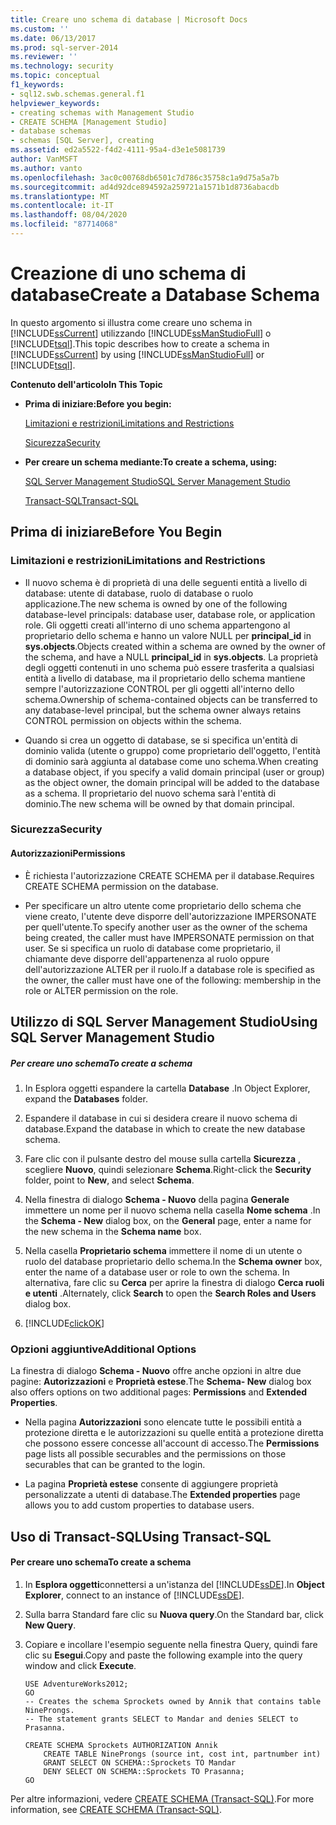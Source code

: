```yaml
---
title: Creare uno schema di database | Microsoft Docs
ms.custom: ''
ms.date: 06/13/2017
ms.prod: sql-server-2014
ms.reviewer: ''
ms.technology: security
ms.topic: conceptual
f1_keywords:
- sql12.swb.schemas.general.f1
helpviewer_keywords:
- creating schemas with Management Studio
- CREATE SCHEMA [Management Studio]
- database schemas
- schemas [SQL Server], creating
ms.assetid: ed2a5522-f4d2-4111-95a4-d3e1e5081739
author: VanMSFT
ms.author: vanto
ms.openlocfilehash: 3ac0c00768db6501c7d786c35758c1a9d75a5a7b
ms.sourcegitcommit: ad4d92dce894592a259721a1571b1d8736abacdb
ms.translationtype: MT
ms.contentlocale: it-IT
ms.lasthandoff: 08/04/2020
ms.locfileid: "87714068"
---
```

# <a name="create-a-database-schema"></a><span data-ttu-id="e7751-102">Creazione di uno schema di database</span><span class="sxs-lookup"><span data-stu-id="e7751-102">Create a Database Schema</span></span>
  <span data-ttu-id="e7751-103">In questo argomento si illustra come creare uno schema in [!INCLUDE[ssCurrent](../../../includes/sscurrent-md.md)] utilizzando [!INCLUDE[ssManStudioFull](../../../includes/ssmanstudiofull-md.md)] o [!INCLUDE[tsql](../../../includes/tsql-md.md)].</span><span class="sxs-lookup"><span data-stu-id="e7751-103">This topic describes how to create a schema in [!INCLUDE[ssCurrent](../../../includes/sscurrent-md.md)] by using [!INCLUDE[ssManStudioFull](../../../includes/ssmanstudiofull-md.md)] or [!INCLUDE[tsql](../../../includes/tsql-md.md)].</span></span>  
  
 <span data-ttu-id="e7751-104">**Contenuto dell'articolo**</span><span class="sxs-lookup"><span data-stu-id="e7751-104">**In This Topic**</span></span>  
  
-   <span data-ttu-id="e7751-105">**Prima di iniziare:**</span><span class="sxs-lookup"><span data-stu-id="e7751-105">**Before you begin:**</span></span>  
  
     [<span data-ttu-id="e7751-106">Limitazioni e restrizioni</span><span class="sxs-lookup"><span data-stu-id="e7751-106">Limitations and Restrictions</span></span>](#Restrictions)  
  
     [<span data-ttu-id="e7751-107">Sicurezza</span><span class="sxs-lookup"><span data-stu-id="e7751-107">Security</span></span>](#Security)  
  
-   <span data-ttu-id="e7751-108">**Per creare un schema mediante:**</span><span class="sxs-lookup"><span data-stu-id="e7751-108">**To create a schema, using:**</span></span>  
  
     [<span data-ttu-id="e7751-109">SQL Server Management Studio</span><span class="sxs-lookup"><span data-stu-id="e7751-109">SQL Server Management Studio</span></span>](#SSMSProcedure)  
  
     [<span data-ttu-id="e7751-110">Transact-SQL</span><span class="sxs-lookup"><span data-stu-id="e7751-110">Transact-SQL</span></span>](#TsqlProcedure)  
  
##  <a name="before-you-begin"></a><a name="BeforeYouBegin"></a> <span data-ttu-id="e7751-111">Prima di iniziare</span><span class="sxs-lookup"><span data-stu-id="e7751-111">Before You Begin</span></span>  
  
###  <a name="limitations-and-restrictions"></a><a name="Restrictions"></a> <span data-ttu-id="e7751-112">Limitazioni e restrizioni</span><span class="sxs-lookup"><span data-stu-id="e7751-112">Limitations and Restrictions</span></span>  
  
-   <span data-ttu-id="e7751-113">Il nuovo schema è di proprietà di una delle seguenti entità a livello di database: utente di database, ruolo di database o ruolo applicazione.</span><span class="sxs-lookup"><span data-stu-id="e7751-113">The new schema is owned by one of the following database-level principals: database user, database role, or application role.</span></span> <span data-ttu-id="e7751-114">Gli oggetti creati all'interno di uno schema appartengono al proprietario dello schema e hanno un valore NULL per **principal_id** in **sys.objects**.</span><span class="sxs-lookup"><span data-stu-id="e7751-114">Objects created within a schema are owned by the owner of the schema, and have a NULL **principal_id** in **sys.objects**.</span></span> <span data-ttu-id="e7751-115">La proprietà degli oggetti contenuti in uno schema può essere trasferita a qualsiasi entità a livello di database, ma il proprietario dello schema mantiene sempre l'autorizzazione CONTROL per gli oggetti all'interno dello schema.</span><span class="sxs-lookup"><span data-stu-id="e7751-115">Ownership of schema-contained objects can be transferred to any database-level principal, but the schema owner always retains CONTROL permission on objects within the schema.</span></span>  
  
-   <span data-ttu-id="e7751-116">Quando si crea un oggetto di database, se si specifica un'entità di dominio valida (utente o gruppo) come proprietario dell'oggetto, l'entità di dominio sarà aggiunta al database come uno schema.</span><span class="sxs-lookup"><span data-stu-id="e7751-116">When creating a database object, if you specify a valid domain principal (user or group) as the object owner, the domain principal will be added to the database as a schema.</span></span> <span data-ttu-id="e7751-117">Il proprietario del nuovo schema sarà l'entità di dominio.</span><span class="sxs-lookup"><span data-stu-id="e7751-117">The new schema will be owned by that domain principal.</span></span>  
  
###  <a name="security"></a><a name="Security"></a> <span data-ttu-id="e7751-118">Sicurezza</span><span class="sxs-lookup"><span data-stu-id="e7751-118">Security</span></span>  
  
####  <a name="permissions"></a><a name="Permissions"></a> <span data-ttu-id="e7751-119">Autorizzazioni</span><span class="sxs-lookup"><span data-stu-id="e7751-119">Permissions</span></span>  
  
-   <span data-ttu-id="e7751-120">È richiesta l'autorizzazione CREATE SCHEMA per il database.</span><span class="sxs-lookup"><span data-stu-id="e7751-120">Requires CREATE SCHEMA permission on the database.</span></span>  
  
-   <span data-ttu-id="e7751-121">Per specificare un altro utente come proprietario dello schema che viene creato, l'utente deve disporre dell'autorizzazione IMPERSONATE per quell'utente.</span><span class="sxs-lookup"><span data-stu-id="e7751-121">To specify another user as the owner of the schema being created, the caller must have IMPERSONATE permission on that user.</span></span> <span data-ttu-id="e7751-122">Se si specifica un ruolo di database come proprietario, il chiamante deve disporre dell'appartenenza al ruolo oppure dell'autorizzazione ALTER per il ruolo.</span><span class="sxs-lookup"><span data-stu-id="e7751-122">If a database role is specified as the owner, the caller must have one of the following: membership in the role or ALTER permission on the role.</span></span>  
  
##  <a name="using-sql-server-management-studio"></a><a name="SSMSProcedure"></a> <span data-ttu-id="e7751-123">Utilizzo di SQL Server Management Studio</span><span class="sxs-lookup"><span data-stu-id="e7751-123">Using SQL Server Management Studio</span></span>  
  
##### <a name="to-create-a-schema"></a><span data-ttu-id="e7751-124">Per creare uno schema</span><span class="sxs-lookup"><span data-stu-id="e7751-124">To create a schema</span></span>  
  
1.  <span data-ttu-id="e7751-125">In Esplora oggetti espandere la cartella **Database** .</span><span class="sxs-lookup"><span data-stu-id="e7751-125">In Object Explorer, expand the **Databases** folder.</span></span>  
  
2.  <span data-ttu-id="e7751-126">Espandere il database in cui si desidera creare il nuovo schema di database.</span><span class="sxs-lookup"><span data-stu-id="e7751-126">Expand the database in which to create the new database schema.</span></span>  
  
3.  <span data-ttu-id="e7751-127">Fare clic con il pulsante destro del mouse sulla cartella **Sicurezza** , scegliere **Nuovo**, quindi selezionare **Schema**.</span><span class="sxs-lookup"><span data-stu-id="e7751-127">Right-click the **Security** folder, point to **New**, and select **Schema**.</span></span>  
  
4.  <span data-ttu-id="e7751-128">Nella finestra di dialogo **Schema - Nuovo** della pagina **Generale** immettere un nome per il nuovo schema nella casella **Nome schema** .</span><span class="sxs-lookup"><span data-stu-id="e7751-128">In the **Schema - New** dialog box, on the **General** page, enter a name for the new schema in the **Schema name** box.</span></span>  
  
5.  <span data-ttu-id="e7751-129">Nella casella **Proprietario schema** immettere il nome di un utente o ruolo del database proprietario dello schema.</span><span class="sxs-lookup"><span data-stu-id="e7751-129">In the **Schema owner** box, enter the name of a database user or role to own the schema.</span></span> <span data-ttu-id="e7751-130">In alternativa, fare clic su **Cerca** per aprire la finestra di dialogo **Cerca ruoli e utenti** .</span><span class="sxs-lookup"><span data-stu-id="e7751-130">Alternately, click **Search** to open the **Search Roles and Users** dialog box.</span></span>  
  
6.  [!INCLUDE[clickOK](../../../includes/clickok-md.md)]  
  
### <a name="additional-options"></a><span data-ttu-id="e7751-131">Opzioni aggiuntive</span><span class="sxs-lookup"><span data-stu-id="e7751-131">Additional Options</span></span>  
 <span data-ttu-id="e7751-132">La finestra di dialogo **Schema - Nuovo** offre anche opzioni in altre due pagine: **Autorizzazioni** e **Proprietà estese**.</span><span class="sxs-lookup"><span data-stu-id="e7751-132">The **Schema- New** dialog box also offers options on two additional pages: **Permissions** and **Extended Properties**.</span></span>  
  
-   <span data-ttu-id="e7751-133">Nella pagina **Autorizzazioni** sono elencate tutte le possibili entità a protezione diretta e le autorizzazioni su quelle entità a protezione diretta che possono essere concesse all'account di accesso.</span><span class="sxs-lookup"><span data-stu-id="e7751-133">The **Permissions** page lists all possible securables and the permissions on those securables that can be granted to the login.</span></span>  
  
-   <span data-ttu-id="e7751-134">La pagina **Proprietà estese** consente di aggiungere proprietà personalizzate a utenti di database.</span><span class="sxs-lookup"><span data-stu-id="e7751-134">The **Extended properties** page allows you to add custom properties to database users.</span></span>  
  
##  <a name="using-transact-sql"></a><a name="TsqlProcedure"></a> <span data-ttu-id="e7751-135">Uso di Transact-SQL</span><span class="sxs-lookup"><span data-stu-id="e7751-135">Using Transact-SQL</span></span>  
  
#### <a name="to-create-a-schema"></a><span data-ttu-id="e7751-136">Per creare uno schema</span><span class="sxs-lookup"><span data-stu-id="e7751-136">To create a schema</span></span>  
  
1.  <span data-ttu-id="e7751-137">In **Esplora oggetti**connettersi a un'istanza del [!INCLUDE[ssDE](../../../includes/ssde-md.md)].</span><span class="sxs-lookup"><span data-stu-id="e7751-137">In **Object Explorer**, connect to an instance of [!INCLUDE[ssDE](../../../includes/ssde-md.md)].</span></span>  
  
2.  <span data-ttu-id="e7751-138">Sulla barra Standard fare clic su **Nuova query**.</span><span class="sxs-lookup"><span data-stu-id="e7751-138">On the Standard bar, click **New Query**.</span></span>  
  
3.  <span data-ttu-id="e7751-139">Copiare e incollare l'esempio seguente nella finestra Query, quindi fare clic su **Esegui**.</span><span class="sxs-lookup"><span data-stu-id="e7751-139">Copy and paste the following example into the query window and click **Execute**.</span></span>  
  
    ```  
    USE AdventureWorks2012;  
    GO  
    -- Creates the schema Sprockets owned by Annik that contains table NineProngs.   
    -- The statement grants SELECT to Mandar and denies SELECT to Prasanna.  
  
    CREATE SCHEMA Sprockets AUTHORIZATION Annik  
        CREATE TABLE NineProngs (source int, cost int, partnumber int)  
        GRANT SELECT ON SCHEMA::Sprockets TO Mandar  
        DENY SELECT ON SCHEMA::Sprockets TO Prasanna;  
    GO  
    ```  
  
 <span data-ttu-id="e7751-140">Per altre informazioni, vedere [CREATE SCHEMA &#40;Transact-SQL&#41;](/sql/t-sql/statements/create-schema-transact-sql).</span><span class="sxs-lookup"><span data-stu-id="e7751-140">For more information, see [CREATE SCHEMA &#40;Transact-SQL&#41;](/sql/t-sql/statements/create-schema-transact-sql).</span></span>  
  
  
